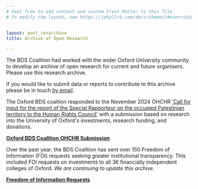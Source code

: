 ```yaml
---
# Feel free to add content and custom Front Matter to this file.
# To modify the layout, see https://jekyllrb.com/docs/themes/#overriding-theme-defaults


layout: post_resarchive
title: Archive of Open Research

---
```


The BDS Coalition had worked with the wider Oxford University community to develop an archive of open research for current and future organisers. Please use this research archive. 

If you would like to submit data or reports to contribute to this archive please be in touch [by email](mailto:bds.coalition.oxford@proton.me).

<div class="text-with-frame-green">

The Oxford BDS coaltion responded to the November 2024 OHCHR [‘Call for input for the report of the Special Rapporteur on the occupied Palestinian territory to the Human Rights Council’](https://www.ohchr.org/en/calls-for-input/2024/call-input-report-special-rapporteur-occupied-palestinian-territory-human) with a submission based on research into the University of Oxford's investments, research funding, and donations. 

**[Oxford BDS Coalition OHCHR Submission](data/Oxford_OHCHR.pdf)**

</div><p>

<div class="text-with-frame-green" href="https://oxfordbds.github.io">

Over the past year, the BDS Coalition has sent over 150 Freedom of Information (FOI) requests seeking greater institutional transparency. This included FOI requests on investments to all 36 financially independent colleges of Oxford. *We are continuing to update this archive.*

**[Freedom of Information Requests](./archiveoffois.md)**


</div><p>
